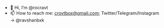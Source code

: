 - 👋 Hi, I’m @rocravt
- 📫 How to reach me: crovtbox@gmail.com; Twitter/Telegram/Instagram -> @ravshanbxk

<!---
rocravt/rocravt is a ✨ special ✨ repository because its `README.md` (this file) appears on your GitHub profile.
You can click the Preview link to take a look at your changes.
--->
